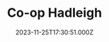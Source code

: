 ---
date: 2023-11-25T17:30:51.000Z
title: Co-op Hadleigh
latitude: 52.04431514070028
longitude: 0.9536241009875241
category: checkin
---